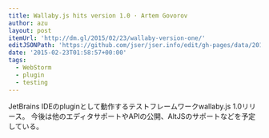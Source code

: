 ```yaml
---
title: Wallaby.js hits version 1.0 · Artem Govorov
author: azu
layout: post
itemUrl: 'http://dm.gl/2015/02/23/wallaby-version-one/'
editJSONPath: 'https://github.com/jser/jser.info/edit/gh-pages/data/2015/02/index.json'
date: '2015-02-23T01:58:57+00:00'
tags:
  - WebStorm
  - plugin
  - testing
---
```

JetBrains IDEのpluginとして動作するテストフレームワークwallaby.js 1.0リリース。
今後は他のエディタサポートやAPIの公開、AltJSのサポートなどを予定している。

